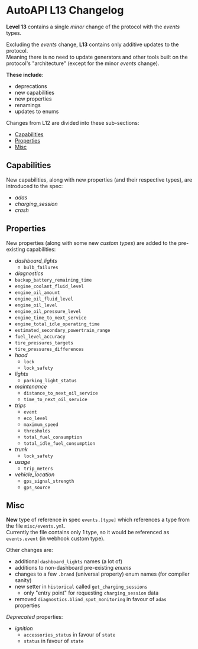 # AutoAPI L13 Changelog

**Level 13** contains a single _minor_ change of the protocol with the _events_ types.  

Excluding the _events_ change, **L13** contains only additive updates to the protocol.  
Meaning there is no need to update generators and other tools built on the protocol's "architecture" (except for the minor _events_ change).

**These include**:  
- deprecations  
- new capabilities  
- new properties  
- renamings  
- updates to enums  

Changes from L12 are divided into these sub-sections:
* [Capabilities](#capabilities)
* [Properties](#properties)
* [Misc](#misc)


## Capabilities

New capabilities, along with new properties (and their respective types), are introduced to the spec:

- _adas_
- *charging_session*
- _crash_


## Properties

New properties (along with some new _custom types_) are added to the pre-existing capabilities:

- *dashboard_lights*
  - `bulb_failures`
- _diagnostics_
 - `backup_battery_remaining_time`
 - `engine_coolant_fluid_level`
 - `engine_oil_amount`
 - `engine_oil_fluid_level`
 - `engine_oil_level`
 - `engine_oil_pressure_level`
 - `engine_time_to_next_service`
 - `engine_total_idle_operating_time`
 - `estimated_secondary_powertrain_range`
 - `fuel_level_accuracy`
 - `tire_pressures_targets`
 - `tire_pressures_differences`
- _hood_
  - `lock`
  - `lock_safety`
- _lights_
  - `parking_light_status`
- _maintenance_
  - `distance_to_next_oil_service`
  - `time_to_next_oil_service`
- _trips_
  - `event`
  - `eco_level`
  - `maximum_speed`
  - `thresholds`
  - `total_fuel_consumption`
  - `total_idle_fuel_consumption`
- _trunk_
  - `lock_safety`
- _usage_
  - `trip_meters`
- *vehicle_location*
  - `gps_signal_strength`
  - `gps_source`


## Misc

**New** type of reference in spec `events.[type]` which references a type from the file `misc/events.yml`.  
Currently the file contains only 1 type, so it would be referenced as `events.event` (in webhook custom type).

Other changes are:

- additional `dashboard_lights` names (a lot of)
- additions to non-dashboard pre-existing _enums_
- changes to a few `.brand` (universal property) enum names (for compiler sanity)
- new setter in `historical` called `get_charging_sessions`
  - only "entry point" for requesting `charging_session` data
- removed `diagnostics.blind_spot_monitoring` in favour of `adas` properties

*Deprecated* properties:

- _ignition_
  - `accessories_status` in favour of `state`
  - `status` in favour of `state`
